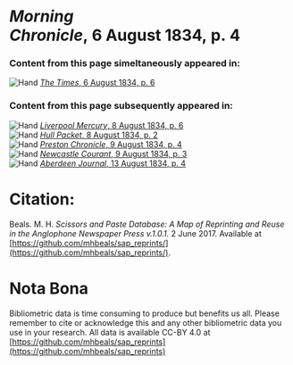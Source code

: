 # *Morning Chronicle*, 6 August 1834, p. 4  
  
### Content from this page simeltaneously appeared in:  
![Hand](http://scissorsandpaste.net/wp-content/uploads/2017/06/smallhandpointer.png) [*The Times*, 6 August 1834, p. 6](https://mhbeals.github.io/sap_html/The-Times/The-Times-6-August-1834-p-6)  
  
### Content from this page subsequently appeared in:  
![Hand](http://scissorsandpaste.net/wp-content/uploads/2017/06/smallhandpointer.png) [*Liverpool Mercury*, 8 August 1834, p. 6](https://mhbeals.github.io/sap_html/Liverpool-Mercury/Liverpool-Mercury-8-August-1834-p-6)  
![Hand](http://scissorsandpaste.net/wp-content/uploads/2017/06/smallhandpointer.png) [*Hull Packet*, 8 August 1834, p. 2](https://mhbeals.github.io/sap_html/Hull-Packet/Hull-Packet-8-August-1834-p-2)  
![Hand](http://scissorsandpaste.net/wp-content/uploads/2017/06/smallhandpointer.png) [*Preston Chronicle*, 9 August 1834, p. 4](https://mhbeals.github.io/sap_html/Preston-Chronicle/Preston-Chronicle-9-August-1834-p-4)  
![Hand](http://scissorsandpaste.net/wp-content/uploads/2017/06/smallhandpointer.png) [*Newcastle Courant*, 9 August 1834, p. 3](https://mhbeals.github.io/sap_html/Newcastle-Courant/Newcastle-Courant-9-August-1834-p-3)  
![Hand](http://scissorsandpaste.net/wp-content/uploads/2017/06/smallhandpointer.png) [*Aberdeen Journal*, 13 August 1834, p. 4](https://mhbeals.github.io/sap_html/Aberdeen-Journal/Aberdeen-Journal-13-August-1834-p-4)  


# Citation: 

Beals. M. H. *Scissors and Paste Database: A Map of Reprinting and Reuse in the Anglophone Newspaper Press v.1.0.1.* 2 June 2017. Available at [https://github.com/mhbeals/sap_reprints/](https://github.com/mhbeals/sap_reprints/). 

# Nota Bona

Bibliometric data is time consuming to produce but benefits us all. Please remember to cite or acknowledge this and any other bibliometric data you use in your research. All data is available CC-BY 4.0 at [https://github.com/mhbeals/sap_reprints](https://github.com/mhbeals/sap_reprints)